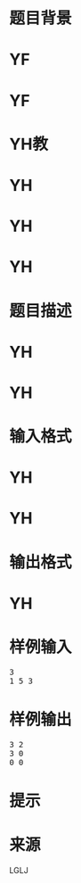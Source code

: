 

# 题目背景



# YF



# YF



# YH教



# YH



# YH



# YH



# 题目描述



# YH



# YH



# 输入格式



# YH



# YH



# 输出格式



# YH



# 样例输入


<pre>3
1 5 3</pre>

# 样例输出


<pre>3 2
3 0
0 0</pre>

# 提示



# 来源


<p>
LGLJ
</p>
